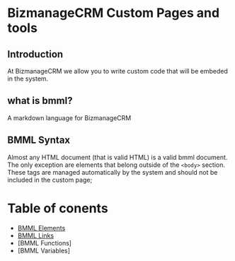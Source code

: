 # BizmanageCRM Custom Pages and tools

## Introduction

At BizmanageCRM we allow you to write custom code that will be embeded in the system. 

## what is bmml?
A markdown language for BizmanageCRM



## BMML Syntax

Almost any HTML document (that is valid HTML) is a valid bmml document. The only exception are elements that belong outside of the `<body>` section. These tags are managed automatically by the system and should not be included in the custom page;


# Table of conents

- [BMML Elements](https://github.com/bizmanagrcrm/bmml/blob/main/elements/README.md)
- [BMML Links](https://github.com/bizmanagrcrm/bmml/blob/main/links/README.md)
- [BMML Functions]
- [BMML Variables]